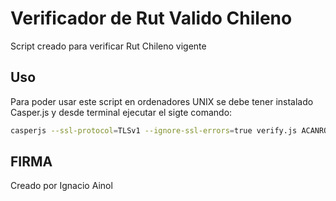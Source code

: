 # Verificador de Rut Valido Chileno 

Script creado para verificar Rut Chileno vigente

## Uso

Para poder usar este script en ordenadores UNIX se debe tener instalado Casper.js y desde terminal ejecutar el sigte comando:

```bash
casperjs --ssl-protocol=TLSv1 --ignore-ssl-errors=true verify.js ACANRODERUT-CONGUION NRODEDOCUMENTO
```

## FIRMA

Creado por Ignacio Ainol 








